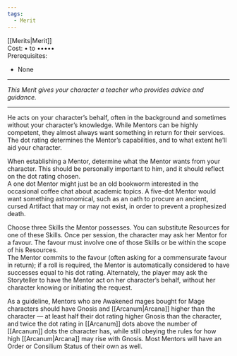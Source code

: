 ```yaml
---
tags:
  - Merit
---
```


[[Merits|Merit]]\
Cost: • to •••••\
Prerequisites:
- None

---

_This Merit gives your character a teacher who provides advice and guidance._

---

He acts on your character’s behalf, often in the background and sometimes without your character’s knowledge. While Mentors can be highly competent, they almost always want something in return for their services. The dot rating determines the Mentor’s capabilities, and to what extent he’ll aid your character.

When establishing a Mentor, determine what the Mentor wants from your character. This should be personally important to him, and it should reflect on the dot rating chosen.\
A one dot Mentor might just be an old bookworm interested in the occasional coffee chat about academic topics. A five-dot Mentor would want something astronomical, such as an oath to procure an ancient, cursed Artifact that may or may not exist, in order to prevent a prophesized death.

Choose three Skills the Mentor possesses. You can substitute Resources for one of these Skills. Once per session, the character may ask her Mentor for a favour. The favour must involve one of those Skills or be within the scope of his Resources.\
The Mentor commits to the favour (often asking for a commensurate favour in return); if a roll is required, the Mentor is automatically considered to have successes equal to his dot rating. Alternately, the player may ask the Storyteller to have the Mentor act on her character’s behalf, without her character knowing or initiating the request.

As a guideline, Mentors who are Awakened mages bought for Mage characters should have Gnosis and [[Arcanum|Arcana]] higher than the character — at least half their dot rating higher Gnosis than the character, and twice the dot rating in [[Arcanum]] dots above the number of [[Arcanum]] dots the character has, while still obeying the rules for how high [[Arcanum|Arcana]] may rise with Gnosis. Most Mentors will have an Order or Consilium Status of their own as well.